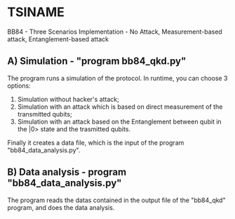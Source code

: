 # TSINAME
BB84 - Three Scenarios Implementation - No Attack, Measurement-based attack, Entanglement-based attack

A) Simulation - "program bb84_qkd.py"
------------------------------------
The program runs a simulation of the protocol. In runtime, you can choose 3 options:
1. Simulation without hacker's attack;
2. Simulation with an attack which is based on direct measurement of the transmitted qubits;
3. Simulation with an attack based on the Entanglement between qubit in the |0> state and the trasmitted qubits.

Finally it creates a data file, which is the input of the program "bb84_data_analysis.py".

B) Data analysis - program "bb84_data_analysis.py"
-------------------------------------------------
The program reads the datas contained in the output file of the "bb84_qkd" program, and does the data analysis.

